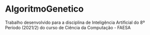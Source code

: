 # AlgoritmoGenetico
Trabalho desenvolvido para a disciplina de Inteligência Artificial do 8º Período (2021/2) do curso de Ciência da Computação - FAESA
